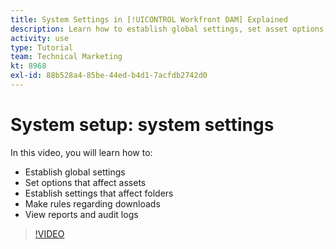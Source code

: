 ```yaml
---
title: System Settings in [!UICONTROL Workfront DAM] Explained
description: Learn how to establish global settings, set asset options, establish folder settings, make downloading rules, and view reports and audit logs in [!UICONTROL Workfront DAM].
activity: use
type: Tutorial
team: Technical Marketing
kt: 8968
exl-id: 88b528a4-85be-44ed-b4d1-7acfdb2742d0
---
```

# System setup: system settings

In this video, you will learn how to:

* Establish global settings
* Set options that affect assets
* Establish settings that affect folders
* Make rules regarding downloads
* View reports and audit logs

>[!VIDEO](https://video.tv.adobe.com/v/335231/?quality=12)
